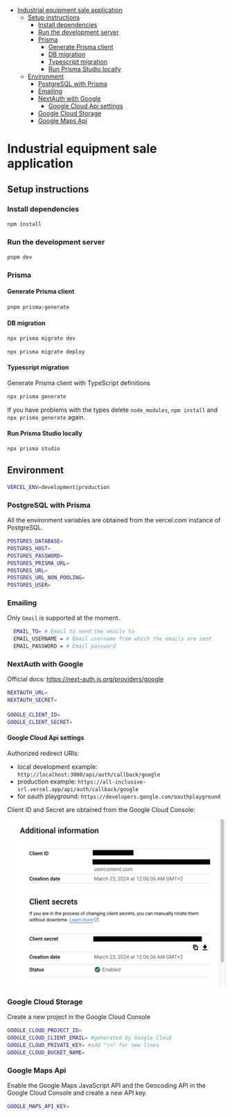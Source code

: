 - [Industrial equipment sale application](#industrial-equipment-sale-application)
  - [Setup instructions](#setup-instructions)
    - [Install dependencies](#install-dependencies)
    - [Run the development server](#run-the-development-server)
    - [Prisma](#prisma)
      - [Generate Prisma client](#generate-prisma-client)
      - [DB migration](#db-migration)
      - [Typescript migration](#typescript-migration)
      - [Run Prisma Studio locally](#run-prisma-studio-locally)
  - [Environment](#environment)
    - [PostgreSQL with Prisma](#postgresql-with-prisma)
    - [Emailing](#emailing)
    - [NextAuth with Google](#nextauth-with-google)
      - [Google Cloud Api settings](#google-cloud-api-settings)
    - [Google Cloud Storage](#google-cloud-storage)
    - [Google Maps Api](#google-maps-api)

# Industrial equipment sale application

## Setup instructions

### Install dependencies

```bash
npm install
```

### Run the development server

```bash
pnpm dev
```

### Prisma

#### Generate Prisma client

```bash
pnpm prisma:generate
```

#### DB migration

```bash
npx prisma migrate dev
```

```bash
npx prisma migrate deploy
```

#### Typescript migration

Generate Prisma client with TypeScript definitions

```bash
npx prisma generate
```

If you have problems with the types delete `node_modules`, `npm install` and `npx prisma generate` again.

#### Run Prisma Studio locally

```bash
npx prisma studio
```

## Environment

```bash
VERCEL_ENV=development|production
```

### PostgreSQL with Prisma

All the environment variables are obtained from the vercel.com instance of PostgreSQL.

```bash
POSTGRES_DATABASE=
POSTGRES_HOST=
POSTGRES_PASSWORD=
POSTGRES_PRISMA_URL=
POSTGRES_URL=
POSTGRES_URL_NON_POOLING=
POSTGRES_USER=
```

### Emailing

Only `Gmail` is supported at the moment.

```bash
  EMAIL_TO= # Email to send the emails to
  EMAIL_USERNAME = # Email username from which the emails are sent
  EMAIL_PASSWORD = # Email password
```

### NextAuth with Google

Official docs: https://next-auth.js.org/providers/google

```bash
NEXTAUTH_URL=
NEXTAUTH_SECRET=

GOOGLE_CLIENT_ID=
GOOGLE_CLIENT_SECRET=
```

#### Google Cloud Api settings

Authorized redirect URIs:

- local development example: `http://localhost:3000/api/auth/callback/google`
- production example: `https://all-inclusive-srl.vercel.app/api/auth/callback/google`
- for oauth playground: `https://developers.google.com/oauthplayground`

Client ID and Secret are obtained from the Google Cloud Console:

![alt text](./docs/image.png)

### Google Cloud Storage

Create a new project in the Google Cloud Console

```bash
GOOGLE_CLOUD_PROJECT_ID=
GOOGLE_CLOUD_CLIENT_EMAIL= #generated by Google Cloud
GOOGLE_CLOUD_PRIVATE_KEY= #add "\n" for new lines
GOOGLE_CLOUD_BUCKET_NAME=
```

### Google Maps Api

Enable the Google Maps JavaScript API and the Geocoding API in the Google Cloud Console and create a new API key.

```bash
GOOGLE_MAPS_API_KEY=
```
